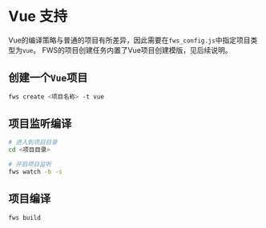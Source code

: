 # Vue 支持

Vue的编译策略与普通的项目有所差异，因此需要在`fws_config.js`中指定项目类型为`vue`。
FWS的项目创建任务内置了Vue项目创建模版，见后续说明。

## 创建一个`Vue`项目

```bash
fws create <项目名称> -t vue
```

## 项目监听编译

```bash
# 进入到项目目录
cd <项目目录>

# 开启项目监听
fws watch -b -s
```

## 项目编译

```bash
fws build
```
